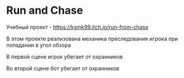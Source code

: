 # Run and Chase 
 
Учебный проект - https://ksmk99.itch.io/run-from-chase

В этом проекте реализована механика преследования игрока при попадании в угол обзора

В первой сцене игрок убегает от охранников

Во второй сцене бот убегает от охранников
